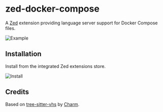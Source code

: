 # zed-docker-compose

A [Zed](https://zed.dev) extension providing language server support for
Docker Compose files.

![Example](assets/example.png)

## Installation

Install from the integrated Zed extensions store.

![Install](assets/install.png)

## Credits

Based on [tree-sitter-vhs](https://github.com/charmbracelet/tree-sitter-vhs)
by [Charm](https://github.com/charmbracelet).
